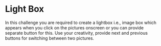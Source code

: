 # Light Box
In this challenge you are required to create a lightbox i.e., 
image box which appears when you click on the pictures onscreen 
or you can provide separate button for this. Use your creativity, 
provide next and previous buttons for switching between two pictures.
